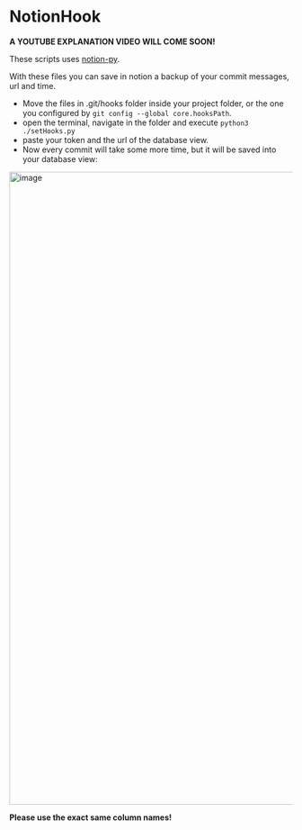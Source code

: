 # NotionHook

**A YOUTUBE EXPLANATION VIDEO WILL COME SOON!**

These scripts uses [notion-py](https://github.com/jamalex/notion-py).

With these files you can save in notion a backup of your commit messages, url and time.

* Move the files in .git/hooks folder inside your project folder, or the one you configured by `git config --global core.hooksPath`.
* open the terminal, navigate in the folder and execute `python3 ./setHooks.py`
* paste your token and the url of the database view.
* Now every commit will take some more time, but it will be saved into your database view:
<img width="1125" alt="image" src="https://user-images.githubusercontent.com/3796324/99914556-6ef81700-2cfe-11eb-8307-ef67ef93a645.png">

**Please use the exact same column names!**
